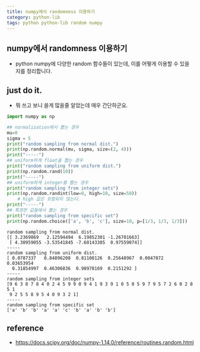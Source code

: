 ```yaml
---
title: numpy에서 randomness 이용하기 
category: python-lib
tags: python python-lib random numpy 
---
```


## numpy에서 randomness 이용하기 

- python numpy에 다양한 random 함수들이 있는데, 이를 어떻게 이용할 수 있을지를 정리합니다. 

## just do it.

- 뭐 쓰고 보니 쓸게 많을줄 알았는데 매우 간단하군요. 

```python
import numpy as np 

## normalization에서 뽑는 경우 
mu=0
sigma = 5
print("random sampling from normal dist.")
print(np.random.normal(mu, sigma, size=(2, 4)))
print("-----")
## uniform하게 float을 뽑는 경우 
print("random sampling from uniform dist.")
print(np.random.rand(10))
print("-----")
## uniform하게 integer를 뽑는 경우 
print("random sampling from integer sets")
print(np.random.randint(low=0, high=10, size=50))
    # high 값은 포함되지 않는다. 
print("-----")
## 특정한 값들에서 뽑는 경우 
print("random sampling from specific set")
print(np.random.choice(['a', 'b', 'c'], size=10, p=[1/3, 1/3, 1/3]))
```

```
random sampling from normal dist.
[[ 3.2369869   2.12594494  6.19852301 -1.26701663]
 [ 4.30959055 -3.53541845 -7.60143385  0.97559074]]
-----
random sampling from uniform dist.
[ 0.0787337   0.84896208  0.81108126  0.25648967  0.0047072   0.03653954
  0.31854997  0.46306836  0.98978169  0.2151292 ]
-----
random sampling from integer sets
[9 6 3 8 7 8 4 0 2 4 5 9 9 0 9 4 1 9 3 9 1 0 5 0 5 9 7 9 5 7 2 6 0 2 8 5 1
 9 2 5 5 8 9 5 4 0 9 3 2 1]
-----
random sampling from specific set
['a' 'b' 'b' 'a' 'a' 'c' 'b' 'a' 'b' 'b']
```

## reference 

- <https://docs.scipy.org/doc/numpy-1.14.0/reference/routines.random.html>